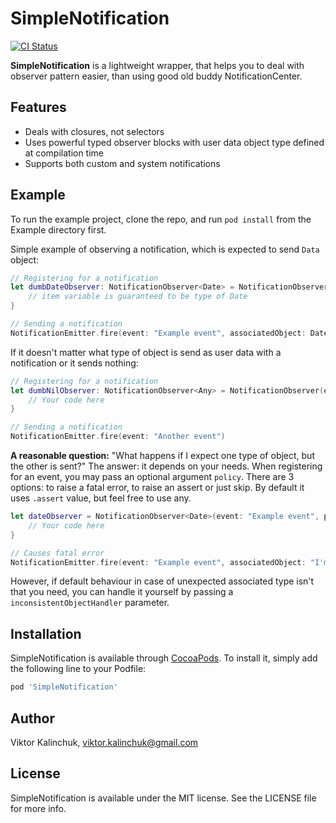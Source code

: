 # SimpleNotification

[![CI Status](https://img.shields.io/travis/tralf/SimpleNotification.svg?style=flat)](https://travis-ci.org/tralf/SimpleNotification)

**SimpleNotification** is a lightweight wrapper, that helps you to deal with observer pattern easier, than using good old buddy NotificationCenter.

## Features

- Deals with closures, not selectors
- Uses powerful typed observer blocks with user data object type defined at compilation time
- Supports both custom and system notifications

## Example

To run the example project, clone the repo, and run `pod install` from the Example directory first.

Simple example of observing a notification, which is expected to send `Data` object:

```swift
// Registering for a notification
let dumbDateObserver: NotificationObserver<Date> = NotificationObserver(event: "Example event") { item in
    // item variable is guaranteed to be type of Date
}

// Sending a notification
NotificationEmitter.fire(event: "Example event", associatedObject: Date())
```

If it doesn't matter what type of object is send as user data with a notification or it sends nothing:
```swift
// Registering for a notification
let dumbNilObserver: NotificationObserver<Any> = NotificationObserver(event: "Another event") { _ in
    // Your code here
}

// Sending a notification
NotificationEmitter.fire(event: "Another event")
```

**A reasonable question:** "What happens if I expect one type of object, but the other is sent?"
The answer: it depends on your needs. When registering for an event, you may pass an optional argument `policy`. There are 3 options: to raise a fatal error, to raise an assert or just skip. By default it uses `.assert` value, but feel free to use any.

```swift
let dateObserver = NotificationObserver<Date>(event: "Example event", policy: fatalError("Wow, so unexpected!")) { item in
    // Your code here
}

// Causes fatal error
NotificationEmitter.fire(event: "Example event", associatedObject: "I'm a string!")
```

However, if default behaviour in case of unexpected associated type isn't that you need, you can handle it yourself by passing a `inconsistentObjectHandler` parameter.

## Installation

SimpleNotification is available through [CocoaPods](https://cocoapods.org). To install
it, simply add the following line to your Podfile:

```ruby
pod 'SimpleNotification'
```

## Author

Viktor Kalinchuk, viktor.kalinchuk@gmail.com

## License

SimpleNotification is available under the MIT license. See the LICENSE file for more info.
